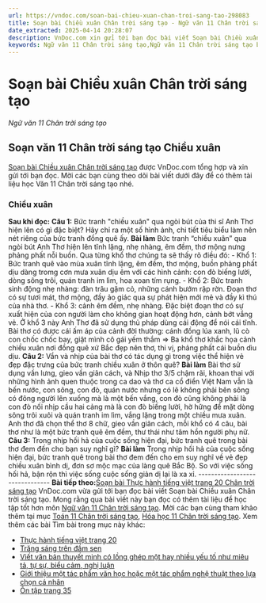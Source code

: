 ```yaml
---
url: https://vndoc.com/soan-bai-chieu-xuan-chan-troi-sang-tao-298083
title: Soạn bài Chiều xuân Chân trời sáng tạo - Ngữ văn 11 Chân trời sáng tạo - VnDoc.com
date_extracted: 2025-04-14 20:28:07
description: VnDoc.com xin gửi tới bạn đọc bài viết Soạn bài Chiều xuân Chân trời sáng tạo. Mời các bạn cùng tham khảo để có thêm tài liệu Soạn văn 11 Chân trời sáng tạo nhé.
keywords: Ngữ văn 11 Chân trời sáng tạo,Ngữ văn 11 Chân trời sáng tạo bài Chiều xuân,Soạn văn 11 Chân trời sáng tạo,văn 11 Chân trời sáng tạo,soạn văn 11 Chân trời,ngữ văn 11 Chân trời,Soạn bài Chiều xuân Chân trời sáng tạo,Soạn bài Chiều xuân,Soạn văn Chiều xuân,chiều xuân
---
```


# Soạn bài Chiều xuân Chân trời sáng tạo
 _Ngữ văn 11 Chân trời sáng tạo_
## Soạn văn 11 Chân trời sáng tạo Chiều xuân
[Soạn bài Chiều xuân Chân trời sáng tạo](<https://vndoc.com/soan-bai-chieu-xuan-chan-troi-sang-tao-298083>) được VnDoc.com tổng hợp và xin gửi tới bạn đọc. Mời các bạn cùng theo dõi bài viết dưới đây để có thêm tài liệu học Văn 11 Chân trời sáng tạo nhé.
### Chiều xuân
**Sau khi đọc:**
**Câu 1:** Bức tranh "chiều xuân" qua ngòi bút của thi sĩ Anh Thơ hiện lên có gì đặc biệt? Hãy chỉ ra một số hình ảnh, chi tiết tiêu biểu làm nên nét riêng của bức tranh đồng quê ấy.
**Bài làm**
Bức tranh “chiều xuân” qua ngòi bút Anh Thơ hiện lên tĩnh lặng, nhẹ nhàng, êm đềm, thơ mộng nưng phảng phất nỗi buồn. Qua từng khổ thơ chúng ta sẽ thấy rõ điều đó:
\- Khổ 1: Bức tranh quê vào mùa xuân tĩnh lặng, êm đềm, thơ mộng, buồn phảng phất dịu dàng tromg cơn mưa xuân dịu êm với các hình cảnh: con đò biếng lười, dòng sông trôi, quán tranh im lìm, hoa xoan tím rụng.
\- Khổ 2: Bức tranh sinh động nhẹ nhàng: đàn trâu gặm cỏ, những cánh bướm rập rờn. Đoạn thơ có sự tươi mát, thơ mộng, đầy ảo giác qua sự phát hiện mới mẻ và đầy kì thú của nhà thơ.
\- Khổ 3: cảnh êm đềm, nhẹ nhàng. Đặc biệt đoạn thơ có sự xuất hiện của con người làm cho không gian hoạt động hơn, cảnh bớt vắng vẻ. Ở khổ 3 này Anh Thơ đã sử dụng thủ pháp dùng cái động để nói cái tĩnh. Bài thơ có được cái ấm áp của cảnh đời thường: cánh đồng lúa xanh, lũ cò con chốc chốc bay, giật mình cô gái yếm thắm
=> Ba khổ thơ khắc họa cảnh chiều xuân nơi đồng quê xứ Bắc đẹp nên thơ, thi vị, phảng phất cái buồn dìu dịu.
**Câu 2:** Vần và nhịp của bài thơ có tác dụng gì trong việc thể hiện vẻ đẹp đặc trưng của bức tranh chiều xuân ở thôn quê?
**Bài làm**
Bài thơ sử dụng vần lưng, gieo vần giãn cách, và Nhịp thơ 3/5 chậm rãi, khoan thai với những hình ảnh quen thuộc trong ca dao và thơ ca cổ điển Việt Nam vẫn là bến nước, con sông, con đò, quán nước nhưng có lẽ không phải bên sông có đông người lên xuống mà là một bến vắng, con đò cũng không phải là con đò nối nhịp cầu hai cảng mà là con đò biếng lười, hờ hững để mặt dòng sông trôi xuôi và quán tranh im lìm, vắng lặng trong một chiều mưa xuân. Anh thơ đã chọn thể thơ 8 chữ, gieo vần giãn cách, mỗi khổ có 4 câu, bài thơ như là một bức tranh quê êm đềm, thư thái như tâm hồn người phụ nữ.
**Câu 3:** Trong nhịp hối hả của cuộc sống hiện đại, bức tranh quê trong bài thơ đem đến cho bạn suy nghĩ gì?
**Bài làm**
Trong nhịp hối hả của cuộc sống hiện đại, bức tranh quê trong bài thơ đem đến cho em suy nghĩ về vẻ đẹp chiều xuân bình dị, đơn sơ mộc mạc của làng quê Bắc Bộ. So với việc sống hối hả, bận rộn thì việc sống cuộc sống giản dị lại là xa xỉ.
\-------------------------------
**Bài tiếp theo:**[Soạn bài Thực hành tiếng việt trang 20 Chân trời sáng tạo](<https://vndoc.com/soan-bai-thuc-hanh-tieng-viet-trang-20-chan-troi-sang-tao-298084>)
VnDoc.com vừa gửi tới bạn đọc bài viết Soạn bài Chiều xuân Chân trời sáng tạo. Mong rằng qua bài viết này bạn đọc có thêm tài liệu để học tập tốt hơn môn [Ngữ văn 11 Chân trời sáng tạo](<https://vndoc.com/ngu-van-11-chan-troi-sang-tao>). Mời các bạn cùng tham khảo thêm tại mục [Toán 11 Chân trời sáng tạo](<https://vndoc.com/toan-11-chan-troi-sang-tao>), [Hóa học 11 Chân trời sáng tạo](<https://vndoc.com/hoa-hoc-11-chan-troi-sang-tao>).
Xem thêm các bài Tìm bài trong mục này khác:
  * [Thực hành tiếng việt trang 20](</soan-bai-thuc-hanh-tieng-viet-trang-20-chan-troi-sang-tao-298084>)
  * [Trăng sáng trên đầm sen](</soan-bai-trang-sang-tren-dam-sen-chan-troi-sang-tao-298085>)
  * [Viết văn bản thuyết minh có lồng ghép một hay nhiều yếu tố như miêu tả, tự sự, biểu cảm, nghị luận](</soan-bai-viet-van-ban-thuyet-minh-co-long-ghep-mot-hay-nhieu-yeu-to-chan-troi-sang-tao-298087>)
  * [Giới thiệu một tác phẩm văn học hoặc một tác phẩm nghệ thuật theo lựa chọn cá nhân](</soan-bai-gioi-thieu-mot-tac-pham-van-hoc-hoac-mot-tac-pham-nghe-thuat-chan-troi-sang-tao-298088>)
  * [Ôn tập trang 35](</soan-bai-on-tap-trang-35-chan-troi-sang-tao-298091>)

